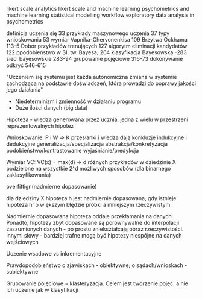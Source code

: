 likert scale analytics
likert scale and machine learning
psychometrics and machine learning
statistical modelling workflow
exploratory data analysis in psychometrics

definicja uczenia się      33
przykłady maszynowego uczenia   37
typy wnioskowania  53
wymiar Vapnika-Chervonenkisa         109
Brzytwa Ockhama                       113-5
Dobór przykładów trenujących          127
algorytm eliminacji kandydatów       122
ppodobieństwo w SI, tw. Bayesa,           264
klasyfikacja Bayesowska     -283
sieci bayesowskie       283-94
grupowanie pojęciowe      316-73
dokonywanie odkryć 546-615




  "Uczeniem się systemu jest każda autonomiczna zmiana w systemie zachodząca na podstawie doświadczeń, która prowadzi do poprawy jakości jego działania"

* Niedeterminizm i zmienność w działaniu programu
* Duże ilości danych (big data)

Hipoteza - wiedza generowana przez ucznia, jedna z wielu w przestrzeni reprezentowalnych hipotez

Wnioskowanie:
P i W => K przesłanki i wiedza dają konkluzje
indukcyjne i dedukcyjne
generalizacja/specjalizacja
abstrakcja/konkretyzacja
podobieństwo/kontrastowanie
wyjaśnianie/predykcja



Wymiar VC:
VC(x) = max(d) => d różnych przykładów w dziedzinie X podzielone na wszystkie 2^d możliwych sposobów (dla binarnego zaklasyfikowania)


overfittign(nadmierne dopasowanie)

dla dziedziny X hipoteza h jest nadmiernie dopasowana, gdy istnieje hipoteza h' o większym błędzie próbki a mniejszym rzeczywistym

Nadmiernie dopasowana hipoteza oddaje przekłamania na danych. Ponadto, hipotezy zbyt dopasowane są porównywalne do interpolacji zaszumionych danych - po prostu zniekształcają obraz rzeczywistości. innymi słowy - bardziej trafne mogą być hipotezy niespójne na danych wejściowych


Uczenie wsadowe vs inkrementacyjne







Prawdopodobieństwo o zjawiskach - obiektywne; o sądach/wnioskach - subiektywne




Grupowanie pojęciowe = klasteryzacja. Celem jest tworzenie pojęć, a nie ich uczenie jak w klasyfikacji
